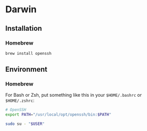 # Darwin

## Installation

### Homebrew

```sh
brew install openssh
```

## Environment

### Homebrew

For Bash or Zsh, put something like this in your `$HOME/.bashrc` or `$HOME/.zshrc`:

```sh
# OpenSSH
export PATH="/usr/local/opt/openssh/bin:$PATH"
```

```sh
sudo su - "$USER"
```
